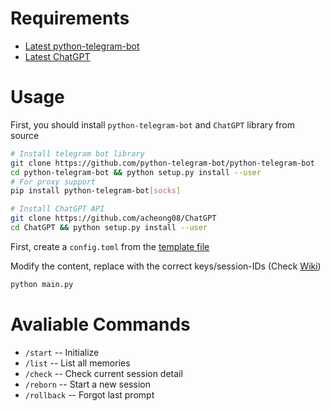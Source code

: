 # Requirements

- [Latest python-telegram-bot](https://github.com/python-telegram-bot/python-telegram-bot)
- [Latest ChatGPT](https://github.com/acheong08/ChatGPT)

# Usage

First, you should install `python-telegram-bot` and `ChatGPT` library from source 
```bash
# Install telegram bot library
git clone https://github.com/python-telegram-bot/python-telegram-bot
cd python-telegram-bot && python setup.py install --user
# For proxy support
pip install python-telegram-bot[socks] 

# Install ChatGPT API
git clone https://github.com/acheong08/ChatGPT
cd ChatGPT && python setup.py install --user
```

First, create a `config.toml` from the [template file](./config.example.toml)

Modify the content, replace with the correct keys/session-IDs (Check [Wiki](https://github.com/acheong08/ChatGPT/wiki/Setup0))

```bash
python main.py
```

# Avaliable Commands

- `/start` -- Initialize
- `/list` -- List all memories
- `/check` -- Check current session detail
- `/reborn` -- Start a new session
- `/rollback` -- Forgot last prompt 